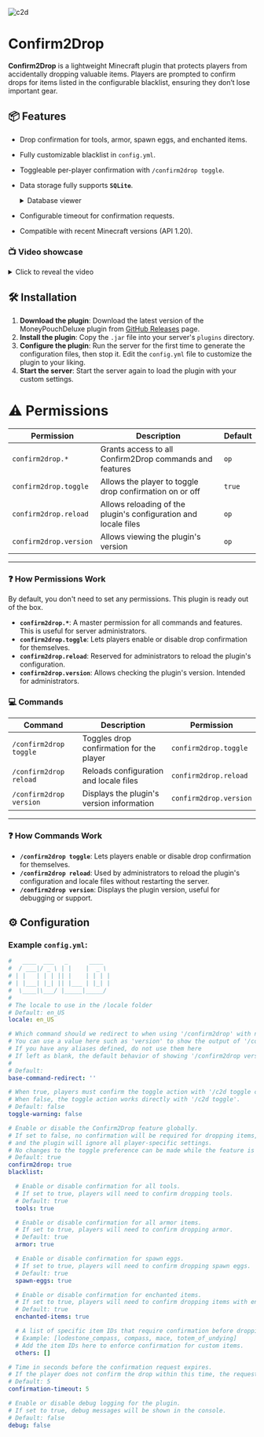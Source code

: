 ![c2d](https://github.com/user-attachments/assets/1d48bbfe-b446-4266-97c6-1827686bdef0)
# Confirm2Drop

**Confirm2Drop** is a lightweight Minecraft plugin that protects players from accidentally dropping valuable items. Players are prompted to confirm drops for items listed in the configurable blacklist, ensuring they don’t lose important gear.

## 📦 Features

- Drop confirmation for tools, armor, spawn eggs, and enchanted items.
- Fully customizable blacklist in `config.yml`.
- Toggleable per-player confirmation with `/confirm2drop toggle`.
- Data storage fully supports **`SQLite`**.
  <details>
    <summary>Database viewer</summary>
    
  - Simple system understanding:
    -  **`1 - ON`** | **`0 - OFF`**
  ![Screenshot_4](https://github.com/user-attachments/assets/8a681ad2-2fb6-4864-acad-9c640815f630)
  - Website to check SQLite database:
    - https://padrewin.colddev.dev/sqlite-viewer
  </details>
- Configurable timeout for confirmation requests.
- Compatible with recent Minecraft versions (API 1.20).

### 📺 Video showcase 
<details>
  <summary>Click to reveal the video</summary>

  [![Video Preview](https://img.youtube.com/vi/103MuYY4a7g/0.jpg)](https://www.youtube.com/watch?v=103MuYY4a7g)
</details>

## 🛠️ Installation
1. **Download the plugin**: Download the latest version of the MoneyPouchDeluxe plugin from [GitHub Releases](https://github.com/Cold-Development/Confirm2Drop/releases) page.
2. **Install the plugin**: Copy the `.jar` file into your server's `plugins` directory.
3. **Configure the plugin**: Run the server for the first time to generate the configuration files, then stop it. Edit the `config.yml` file to customize the plugin to your liking.
4. **Start the server**: Start the server again to load the plugin with your custom settings.

# ⚠️ Permissions
| Permission               | Description                                         | Default |
|--------------------------|-----------------------------------------------------|---------|
| `confirm2drop.*`         | Grants access to all Confirm2Drop commands and features | `op`     |
| `confirm2drop.toggle`    | Allows the player to toggle drop confirmation on or off | `true`  |
| `confirm2drop.reload`    | Allows reloading of the plugin's configuration and locale files | `op`     |
| `confirm2drop.version`   | Allows viewing the plugin's version                 | `op`     |

---

### ❓ How Permissions Work
By default, you don't need to set any permissions. This plugin is ready out of the box.
- **`confirm2drop.*`**: A master permission for all commands and features. This is useful for server administrators.
- **`confirm2drop.toggle`**: Lets players enable or disable drop confirmation for themselves.
- **`confirm2drop.reload`**: Reserved for administrators to reload the plugin's configuration.
- **`confirm2drop.version`**: Allows checking the plugin's version. Intended for administrators.

### 💻 Commands

| Command                  | Description                                         | Permission              |
|--------------------------|-----------------------------------------------------|-------------------------|
| `/confirm2drop toggle`   | Toggles drop confirmation for the player            | `confirm2drop.toggle`  |
| `/confirm2drop reload`   | Reloads configuration and locale files              | `confirm2drop.reload`  |
| `/confirm2drop version`  | Displays the plugin's version information           | `confirm2drop.version` |

---

### ❓ How Commands Work

- **`/confirm2drop toggle`**: Lets players enable or disable drop confirmation for themselves.
- **`/confirm2drop reload`**: Used by administrators to reload the plugin's configuration and locale files without restarting the server.
- **`/confirm2drop version`**: Displays the plugin version, useful for debugging or support.

## ⚙ Configuration

### Example `config.yml`:
```yaml
#   ____  ___   _      ____   
#  / ___|/ _ \ | |    |  _ \  
# | |   | | | || |    | | | | 
# | |___| |_| || |___ | |_| | 
#  \____|\___/ |_____|_____/  
#                            
# The locale to use in the /locale folder
# Default: en_US
locale: en_US

# Which command should we redirect to when using '/confirm2drop' with no subcommand specified?
# You can use a value here such as 'version' to show the output of '/confirm2drop version'
# If you have any aliases defined, do not use them here
# If left as blank, the default behavior of showing '/confirm2drop version' with bypassed permissions will be used
# 
# Default: 
base-command-redirect: ''

# When true, players must confirm the toggle action with '/c2d toggle confirm'.
# When false, the toggle action works directly with '/c2d toggle'.
# Default: false
toggle-warning: false

# Enable or disable the Confirm2Drop feature globally.
# If set to false, no confirmation will be required for dropping items,
# and the plugin will ignore all player-specific settings.
# No changes to the toggle preference can be made while the feature is disabled.
# Default: true
confirm2drop: true
blacklist:

  # Enable or disable confirmation for all tools.
  # If set to true, players will need to confirm dropping tools.
  # Default: true
  tools: true

  # Enable or disable confirmation for all armor items.
  # If set to true, players will need to confirm dropping armor.
  # Default: true
  armor: true

  # Enable or disable confirmation for spawn eggs.
  # If set to true, players will need to confirm dropping spawn eggs.
  # Default: true
  spawn-eggs: true

  # Enable or disable confirmation for enchanted items.
  # If set to true, players will need to confirm dropping items with enchantments.
  # Default: true
  enchanted-items: true

  # A list of specific item IDs that require confirmation before dropping.
  # Example: [lodestone_compass, compass, mace, totem_of_undying]
  # Add the item IDs here to enforce confirmation for custom items.
  others: []

# Time in seconds before the confirmation request expires.
# If the player does not confirm the drop within this time, the request will be canceled.
# Default: 5
confirmation-timeout: 5

# Enable or disable debug logging for the plugin.
# If set to true, debug messages will be shown in the console.
# Default: false
debug: false
```
